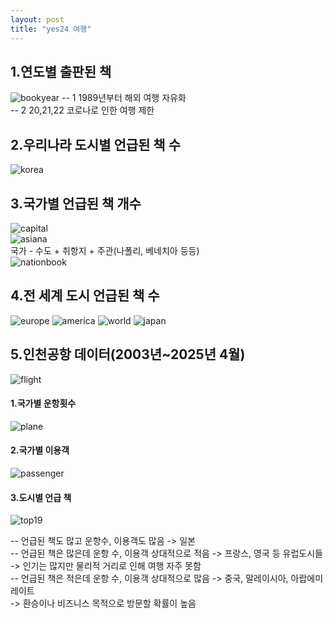 ```yaml
---
layout: post
title: "yes24 여행"
---
```

## 1.연도별 출판된 책
![bookyear](../assets/images/bookyear.png)
-- 1 1989년부터 해외 여행 자유화 <br/>
-- 2 20,21,22 코로나로 인한 여행 제한

## 2.우리나라 도시별 언급된 책 수
![korea](../assets/images/korea.png)<br/>

## 3.국가별 언급된 책 개수
![capital](../assets/images/capital.png)<br/>
![asiana](../assets/images/asiana.png)<br/>
국가 - 수도 + 취항지 + 주관(나폴리, 베네치아 등등)<br/>
![nationbook](../assets/images/nationbook.png)<br/>
## 4.전 세계 도시 언급된 책 수
![europe](../assets/images/europe.png)
![america](../assets/images/america.png)
![world](../assets/images/world.png)
![japan](../assets/images/japan.png)

## 5.인천공항 데이터(2003년~2025년 4월)
![flight](../assets/images/flight.png)
#### 1.국가별 운항횟수
![plane](../assets/images/plane.png)
#### 2.국가별 이용객
![passenger](../assets/images/passenger.png)
#### 3.도시별 언급 책
![top19](../assets/images/top19.png)

-- 언급된 책도 많고 운항수, 이용객도 많음 -> 일본 <br/>
-- 언급된 책은 많은데 운항 수, 이용객 상대적으로 적음 -> 프랑스, 영국 등 유럽도시들 <br/>
   -> 인기는 많지만 물리적 거리로 인해 여행 자주 못함 <br/>
-- 언급된 책은 적은데 운항 수, 이용객 상대적으로 많음 -> 중국, 말레이시아, 아랍에미레이트<br/>
   -> 환승이나 비즈니스 목적으로 방문할 확률이 높음
